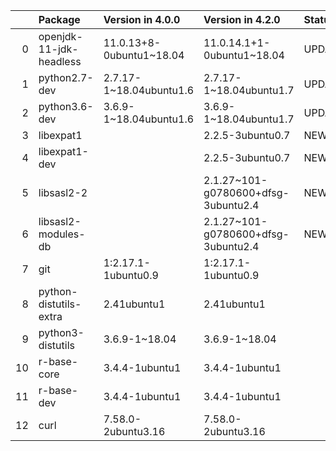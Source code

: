 <!-- markdown-link-check-disable -->

|    | Package                 | Version in 4.0.0         | Version in 4.2.0                    | Status   |
|---:|:------------------------|:-------------------------|:------------------------------------|:---------|
|  0 | openjdk-11-jdk-headless | 11.0.13+8-0ubuntu1~18.04 | 11.0.14.1+1-0ubuntu1~18.04          | UPDATED  |
|  1 | python2.7-dev           | 2.7.17-1~18.04ubuntu1.6  | 2.7.17-1~18.04ubuntu1.7             | UPDATED  |
|  2 | python3.6-dev           | 3.6.9-1~18.04ubuntu1.6   | 3.6.9-1~18.04ubuntu1.7              | UPDATED  |
|  3 | libexpat1               |                          | 2.2.5-3ubuntu0.7                    | NEW      |
|  4 | libexpat1-dev           |                          | 2.2.5-3ubuntu0.7                    | NEW      |
|  5 | libsasl2-2              |                          | 2.1.27~101-g0780600+dfsg-3ubuntu2.4 | NEW      |
|  6 | libsasl2-modules-db     |                          | 2.1.27~101-g0780600+dfsg-3ubuntu2.4 | NEW      |
|  7 | git                     | 1:2.17.1-1ubuntu0.9      | 1:2.17.1-1ubuntu0.9                 |          |
|  8 | python-distutils-extra  | 2.41ubuntu1              | 2.41ubuntu1                         |          |
|  9 | python3-distutils       | 3.6.9-1~18.04            | 3.6.9-1~18.04                       |          |
| 10 | r-base-core             | 3.4.4-1ubuntu1           | 3.4.4-1ubuntu1                      |          |
| 11 | r-base-dev              | 3.4.4-1ubuntu1           | 3.4.4-1ubuntu1                      |          |
| 12 | curl                    | 7.58.0-2ubuntu3.16       | 7.58.0-2ubuntu3.16                  |          |